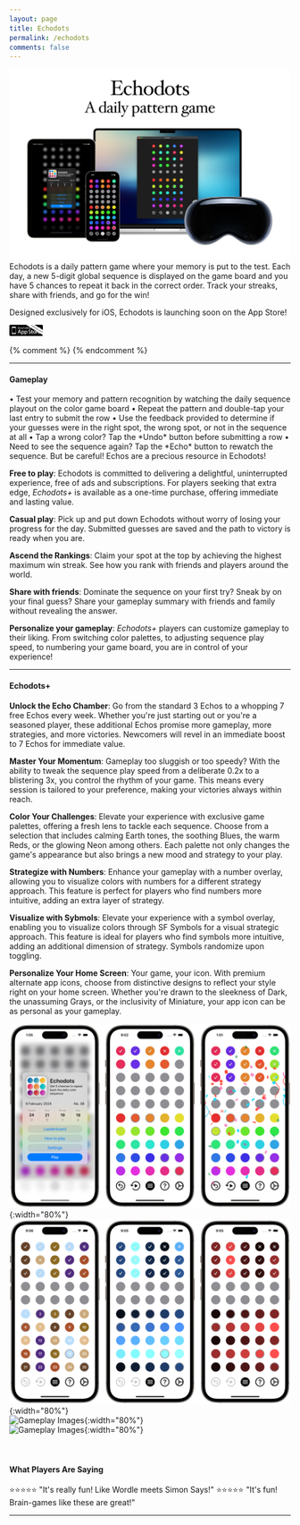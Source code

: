 ```yaml
---
layout: page
title: Echodots
permalink: /echodots
comments: false
---
```

![Echodots Family](assets/images/Echodots/echodots-promo-family.png)
<br>
Echodots is a daily pattern game where your memory is put to the test. Each day, a new 5-digit global sequence is displayed on the game board and you have 5 chances to repeat it back in the correct order. Track your streaks, share with friends, and go for the win! 

Designed exclusively for iOS, Echodots is launching soon on the App Store!

<img src="/assets/images/Echodots/app-store-coming-soon.png" style="width:12%">

{% comment %}
{% endcomment %}

---
<h4 id="gameplay">Gameplay</h4>
• Test your memory and pattern recognition by watching the daily sequence playout on the color game board  
• Repeat the pattern and double-tap your last entry to submit the row  
• Use the feedback provided to determine if your guesses were in the right spot, the wrong spot, or not in the sequence at all  
• Tap a wrong color? Tap the *Undo* button before submitting a row  
• Need to see the sequence again? Tap the *Echo* button to rewatch the sequence. But be careful! Echos are a precious resource in Echodots!  

**Free to play**: Echodots is committed to delivering a delightful, uninterrupted experience, free of ads and subscriptions. For players seeking that extra edge, *Echodots+* is available as a one-time purchase, offering immediate and lasting value.

**Casual play**: Pick up and put down Echodots without worry of losing your progress for the day. Submitted guesses are saved and the path to victory is ready when you are.

**Ascend the Rankings**: Claim your spot at the top by achieving the highest maximum win streak. See how you rank with friends and players around the world.

**Share with friends**: Dominate the sequence on your first try? Sneak by on your final guess? Share your gameplay summary with friends and family without revealing the answer.

**Personalize your gameplay**: *Echodots+* players can customize gameplay to their liking. From switching color palettes, to adjusting sequence play speed, to numbering your game board, you are in control of your experience!

---
<h4 id="echodotsplus">Echodots+</h4>

**Unlock the Echo Chamber**: Go from the standard 3 Echos to a whopping 7 free Echos every week. Whether you're just starting out or you're a seasoned player, these additional Echos promise more gameplay, more strategies, and more victories. Newcomers will revel in an immediate boost to 7 Echos for immediate value.  

**Master Your Momentum**: Gameplay too sluggish or too speedy? With the ability to tweak the sequence play speed from a deliberate 0.2x to a blistering 3x, you control the rhythm of your game. This means every session is tailored to your preference, making your victories always within reach.   

**Color Your Challenges**: Elevate your experience with exclusive game palettes, offering a fresh lens to tackle each sequence. Choose from a selection that includes calming Earth tones, the soothing Blues, the warm Reds, or the glowing Neon among others. Each palette not only changes the game's appearance but also brings a new mood and strategy to your play.  

**Strategize with Numbers**: Enhance your gameplay with a number overlay, allowing you to visualize colors with numbers for a different strategy approach. This feature is perfect for players who find numbers more intuitive, adding an extra layer of strategy.  

**Visualize with Sybmols**: Elevate your experience with a symbol overlay, enabling you to visualize colors through SF Symbols for a visual strategic approach. This feature is ideal for players who find symbols more intuitive, adding an additional dimension of strategy. Symbols randomize upon toggling.

**Personalize Your Home Screen**: Your game, your icon. With premium alternate app icons, choose from distinctive designs to reflect your style right on your home screen. Whether you're drawn to the sleekness of Dark, the unassuming Grays, or the inclusivity of Miniature, your app icon can be as personal as your gameplay.  

![Gameplay Images](assets/images/Echodots/gameplay.png){:width="80%"}  
![Gameplay Images](assets/images/Echodots/game-palettes.png){:width="80%"}  
![Gameplay Images](assets/images/Echodots/settings-widgets.png){:width="80%"}  
![Gameplay Images](assets/images/Echodots/gameplay-dark.png){:width="80%"}  
<br>
<br>
<h4 id="testimonials">What Players Are Saying</h4>
⭐️⭐️⭐️⭐️⭐️ "It's really fun! Like Wordle meets Simon Says!"  
⭐️⭐️⭐️⭐️⭐️ "It's fun! Brain-games like these are great!"  
<br>

---

<html lang="en">
<head>
    <meta charset="UTF-8">
    <title>FAQ - Echodots</title>
    <style>
        .faq-question {
            cursor: pointer;
            color: #1b9963; /* Adjust the color to fit your design */
            margin-bottom: 5px;
        }

        .faq-question:hover {
            text-decoration: underline;
        }

        .faq-answer {
            display: none;
            margin-top: 5px;
            margin-bottom: 20px;
        }
    </style>
</head>
<body>

<h4 id="faq">FAQ</h4>

<div class="faq-item">
    <h6 class="faq-question">What is Echodots+</h6>
    <div class="faq-answer hidden">
        <p>Echodots is free to play, however, additional gameplay perks and customizations are available through a small one-time purchase:</p>
        <ul>
            <li>Receive 7 Echos each week instead of 3.</li>
            <li>Adjust sequence play speed.</li>
            <li>Add numbers to your game board.</li>
            <li>Add symbols to your game board.</li>
            <li>Choose from 9 exclusive game board color palettes.</li>
            <li>Access premium alternate app icons.</li>
        </ul>
    </div>
</div>

<div class="faq-item">
    <h6 class="faq-question">How do Streaks work?</h6>
    <p class="faq-answer">
        Your *Streak* is how many daily games in a row you've won. If you lose a game, or miss a day of playing, your current Streak gets reset. As your Streak grows, you'll see your Max Streak grow with it. The Max Streak is what's publishd to Game Center Leaderboards so you can compete with friends, or with global users.
    </p>
</div>


<div class="faq-item">
    <h6 class="faq-question">When do Echos get refilled?</h6>
    <p class="faq-answer">
        Echos refill every Sunday. Players can expect 3 Echos added to their current balance; <em>Echodots+</em> players get 7. Gameplay during the week is required to be eligible (i.e., players gotta play!) Additional Echos can be purchased any time.
    </p>
</div>

<div class="faq-item">
    <h6 class="faq-question">Can Echos be stacked?</h6>
    <p class="faq-answer">
       Yes, with conditions! Weekly Echo refills do not accumulate, but any additional Echos purchased through IAPs will add to your existing balance.
    </p>
</div>

<div class="faq-item">
    <h6 class="faq-question">I'm not getting alerts when a new sequence is available</h6>
    <p class="faq-answer">
        Alerts are triggered at midnight UTC. If you're not seeing alerts when a new daily sequence is available, you may need to enable the <strong>Daily Alert</strong> in app settings. If this is already enabled, try toggling it off and back on again to reset the notification config.
    </p>
</div>

<div class="faq-item">
    <h6 class="faq-question">Does Echodots require internet access?</h6>
    <p class="faq-answer">
        Yes. Daily sequences are generated, compared, and validated to the Echodots servers which requires an internet connection.
    </p>
</div>

<div class="faq-item">
    <h6 class="faq-question">I added a home screen widget but it's blank</h6>
    <p class="faq-answer">
        This is an iOS issue usually resolved by rebooting your device.
    </p>
</div>

<div class="faq-item">
    <h6 class="faq-question">I like the game, but the sequence moves too fast for me</h6>
    <p class="faq-answer">
        The option to adjust sequence playback speed is available with <em>Echodots+</em>.
    </p>
</div>

<div class="faq-item">
    <h6 class="faq-question">Do purchases sync across devices?</h6>
    <p class="faq-answer">
        Yes. <em>Echodots+</em> memberships, including status and perks, can be restored on multiple devices signed into the same iCloud account. Echo balances are also synchronized across devices.
    </p>
</div>

<div class="faq-item">
    <h6 class="faq-question">Does gameplay sync across devices?</h6>
    <p class="faq-answer">
        Yes. Gameplay is synced using iCloud so you can start playing the day's sequence on one device, and pick up where you left off on another. You may need to stop the app and relaunch to pull the latest gameplay.
    </p>
</div>

<div class="faq-item">
    <h6 class="faq-question">What triggers a <em>Resume Game</em> status?</h6>
    <p class="faq-answer">
        As soon as the daily sequence is viewed, the game is considered <em>in play</em> and the sequence cannot be viewed again without using an Echo. Once the daily game has been completed with a win or a loss, the status is considered completed until the game resets the next day. Additionally, if a game is started and unfinished before the next sequence is available, that game session is rendered incomplete and your current streak is reset.
    </p>
</div>

<div class="faq-item">
    <h6 class="faq-question">Can I reset my game?</h6>
    <p class="faq-answer">
        Yes. In the app, go to Settings > Support > Delete App Data. This will delete all gameplay history including streaks and Echos.
    </p>
</div>

<div class="faq-item">
    <h6 class="faq-question">Does Echodots support Family Sharing?</h6>
    <p class="faq-answer">
        Family Sharing is not supported at this time.
    </p>
</div>

<script>
document.addEventListener("DOMContentLoaded", function() {
    // Initially hide all answers
    var faqAnswers = document.querySelectorAll(".faq-answer");
    faqAnswers.forEach(function(answer) {
        answer.style.display = "none";
    });

    // Add click event listeners to questions
    var faqQuestions = document.querySelectorAll(".faq-question");
    faqQuestions.forEach(function(question) {
        question.addEventListener("click", function() {
            var answer = this.nextElementSibling;
            answer.style.display = answer.style.display === "none" ? "block" : "none";
        });
    });
});

</script>

</body>
</html>


---
<h4 id="privacy">Privacy</h4>
Echodots does not collect any personally identifiable information. Certain gameplay statistics are collected anonymously in order to improve the game (streak count, palette selection, game outcomes, etc). These statistics are collected using the privacy-conscious analytics tool **TelemetryDeck**. 

---
<h4 id="support">Support</h4>
**Supported Devices**: iPhone, iPad, Mac (Designed for iPad), Apple Vision Pro (Designed for iPad)  
**Apple App ID**: 6476985985  
**Category**: Games - Puzzle Games  
**Developer**: rakTech LLC  
**Contact**: support@raktech.app  

<script type="text/javascript" src="https://form.jotform.com/jsform/240354838930157"></script>
